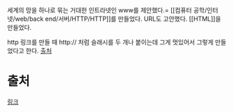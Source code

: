 세계의 망을 하나로 묶는 거대한 인트라넷인 www를 제안했다.=
[[컴퓨터 공학/인터넷/web/back end/서버/HTTP/HTTP]]를 만들었다.
URL도 고안했다.
[[HTML]]을 만들었다.

http 링크를 만들 때 http:// 처럼 슬래시를 두 개나 붙이는데
그게 멋있어서 그렇게 만들었다고 한다. [출처](http://news.bbc.co.uk/2/hi/technology/8306631.stm)


# 출처
[링크](https://namu.wiki/w/%ED%8C%80%20%EB%B2%84%EB%84%88%EC%8A%A4%EB%A6%AC)